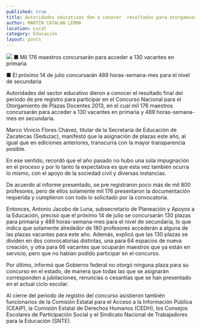 ```yaml
---
published: true
title: Autoridades educativas dan a conocer  resultados para otorgamiento de plazas
author: MARTIN CATALAN LERMA
location: Local
category: Educación
layout: posts
---
```


![](http://i.imgur.com/RNcKtRCm.jpg)
■ Mil 176 maestros concursarán para acceder a 130 vacantes en primaria

■ El próximo 14 de julio concursarán 489 horas-semana-mes para el nivel de secundaria

Autoridades del sector educativo dieron a conocer el resultado final del periodo de pre registro para participar en el Concurso Nacional para el Otorgamiento de Plazas Docentes 2013, en el cual mil 176 maestros concursarán para acceder a 130 vacantes en primaria y 489 horas-semana-mes en secundaria.

Marco Vinicio Flores Chávez, titular de la Secretaría de Educación de Zacatecas (Seduzac), manifestó que la asignación de plazas este año, al igual que en ediciones anteriores, transcurra con la mayor transparencia posible.

En ese sentido, recordó que el año pasado no hubo una sola impugnación en el proceso y por lo tanto la expectativa es que esta vez también ocurra lo mismo, con el apoyo de la sociedad civil y diversas instancias.

De acuerdo al informe presentado, se pre registraron poco más de mil 800 profesores, pero de ellos solamente mil 176 presentaron la documentación requerida y cumplieron con todo lo solicitado por la convocatoria.

Entonces, Antonio Jacobo de Luna, subsecretario de Planeación y Apoyos a la Educación, precisó que el próximo 14 de julio se concursarán 130 plazas para primaria y 489 horas-semana-mes para el nivel de secundaria, lo que indica que solamente alrededor de 180 profesores accederán a alguna de las plazas vacantes para este año.
Además, explicó que las 130 plazas se dividen en dos convocatorias distintas, una para 64 espacios de nueva creación, y otra para 66 vacantes que ocuparán maestros que ya están en servicio, pero que no habían podido participar en el concurso.

Por último, informó que Gobierno federal no otorgó ninguna plaza para su concurso en el estado, de manera que todas las que se asignarán corresponden a jubilaciones, renuncias o cesantías que se han presentado en el actual ciclo escolar.

Al cierre del periodo de registro del concurso asistieron también funcionarios de la Comisión Estatal para el Acceso a la Información Pública (CEAIP), la Comisión Estatal de Derechos Humanos (CEDH), los Consejos Escolares de Participación Social y el Sindicato Nacional de Trabajadores para la Educación (SNTE).
